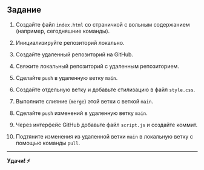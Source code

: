 ## Задание

1. Создайте файл `index.html` со страничкой с вольным содержанием (например, сегодняшние команды).

2. Инициализируйте репозиторий локально.

3. Создайте удаленный репозиторий на GitHub.

4. Свяжите локальный репозиторий с удаленным репозиторием.

5. Сделайте `push` в удаленную ветку `main`.

6. Создайте отдельную ветку и добавьте стилизацию в файл `style.css`.

7. Выполните слияние (`merge`) этой ветки с веткой `main`.

8. Сделайте `push` изменений в удаленную ветку `main`.

9. Через интерфейс GitHub добавьте файл `script.js` и создайте коммит.

10. Подтяните изменения из удаленной ветки `main` в локальную ветку с помощью команды `pull`.

---

**Удачи! ⚡️**
